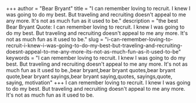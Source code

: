 +++
author = "Bear Bryant"
title = "I can remember loving to recruit. I knew I was going to do my best. But traveling and recruiting doesn't appeal to me any more. It's not as much fun as it used to be."
description = "the best Bear Bryant Quote: I can remember loving to recruit. I knew I was going to do my best. But traveling and recruiting doesn't appeal to me any more. It's not as much fun as it used to be."
slug = "i-can-remember-loving-to-recruit-i-knew-i-was-going-to-do-my-best-but-traveling-and-recruiting-doesnt-appeal-to-me-any-more-its-not-as-much-fun-as-it-used-to-be"
keywords = "I can remember loving to recruit. I knew I was going to do my best. But traveling and recruiting doesn't appeal to me any more. It's not as much fun as it used to be.,bear bryant,bear bryant quotes,bear bryant quote,bear bryant sayings,bear bryant saying,quotes, sayings,quote, saying, motivation"
+++
I can remember loving to recruit. I knew I was going to do my best. But traveling and recruiting doesn't appeal to me any more. It's not as much fun as it used to be.
